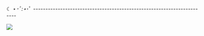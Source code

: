 ☾ ⋆*･ﾟ:⋆*･ﾟ ----------------------------------------------------------------------- 

<img src="https://github-readme-stats.vercel.app/api/top-langs/?username=timmoli4350"/>
